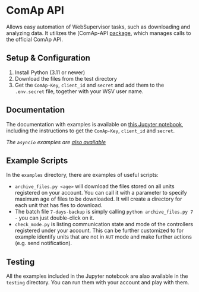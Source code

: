 # ComAp API

Allows easy automation of WebSupervisor tasks, such as downloading and analyzing data. It utilizes the [ComAp-API [package](https://pypi.org/project/comap/), which manages calls to the official ComAp API.

## Setup & Configuration

1. Install Python (3.11 or newer)
2. Download the files from the test directory
3. Get the `ComAp-Key`, `client_id` and `secret` and add them to the `.env.secret` file, together with your WSV user name.

## Documentation

The documentation with examples is available on [this Jupyter notebook](https://nbviewer.jupyter.org/github/bruxy70/ComAp-API/blob/development/Documentation.ipynb), including the instructions to get the `ComAp-Key`, `client_id` and `secret`.

*The ``asyncio`` examples are [also available](https://nbviewer.jupyter.org/github/bruxy70/ComAp-API/blob/development/Asyncio%20test.ipynb)*

## Example Scripts

In the ``examples`` directory, there are examples of useful scripts:

- ``archive_files.py <age>`` will download  the files stored on all units registered on your account. You can call it with a parameter to specify maximum age of files to be downloaded. It will create a directory for each unit that has fles to download.
- The batch file ``7-days-backup`` is simply calling ``python archive_files.py 7`` - you can just double-click on it.
- ``check_mode.py`` is listing communication state and mode of the controllers registered under your account. This can be further customized to for example identify units that are not in ``AUT`` mode and make further actions (e.g. send notification).

## Testing

All the examples included in the Jupyter notebook are alao available in the ``testing`` directory. You can run them with your account and play with them.
